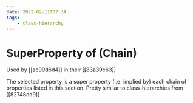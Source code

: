 ```yaml
---
date: 2022-02-11T07:34
tags:
    - class-hierarchy
---
```


# SuperProperty of (Chain)

Used by [[ac99d6d4]] in their [[83a39c63]]

The selected property is a super property (i.e. implied by) each chain of properties listed in this section. Pretty similar to class-hierarchies from [[82748da9]] 
